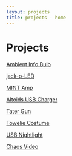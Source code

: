 ```yaml
---
layout: projects
title: projects - home
---
```


Projects
========

[Ambient Info Bulb](ambient-info-bulb.html)

[jack-o-LED](jack-o-LED.html)

[MINT Amp](mint-amp.html)

[Altoids USB Charger](altoids-ipod-charger.html)

[Tater Gun](tater-gun.html)

[Towelie Costume](towelie-costume.html)

[USB Nightlight](usb-nightlight.html)

[Chaos Video](chaos-video.html)
